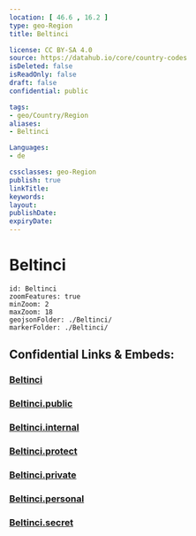 ```yaml
---
location: [ 46.6 , 16.2 ] 
type: geo-Region
title: Beltinci

license: CC BY-SA 4.0
source: https://datahub.io/core/country-codes
isDeleted: false
isReadOnly: false
draft: false
confidential: public

tags:
- geo/Country/Region
aliases:
- Beltinci

Languages:
- de

cssclasses: geo-Region
publish: true
linkTitle: 
keywords: 
layout: 
publishDate: 
expiryDate: 
---
```


# Beltinci

```leaflet
id: Beltinci
zoomFeatures: true 
minZoom: 2 
maxZoom: 18
geojsonFolder: ./Beltinci/
markerFolder: ./Beltinci/
```


## Confidential Links & Embeds: 

### [Beltinci](/_Standards/Earth/Continent/Europe/Europe~Central/Slovenia/Regions~Slovenia/Pomurska/counties~Pomurska/Beltinci.md) 

### [Beltinci.public](/_public/Earth/Continent/Europe/Europe~Central/Slovenia/Regions~Slovenia/Pomurska/counties~Pomurska/Beltinci.public.md) 

### [Beltinci.internal](/_internal/Earth/Continent/Europe/Europe~Central/Slovenia/Regions~Slovenia/Pomurska/counties~Pomurska/Beltinci.internal.md) 

### [Beltinci.protect](/_protect/Earth/Continent/Europe/Europe~Central/Slovenia/Regions~Slovenia/Pomurska/counties~Pomurska/Beltinci.protect.md) 

### [Beltinci.private](/_private/Earth/Continent/Europe/Europe~Central/Slovenia/Regions~Slovenia/Pomurska/counties~Pomurska/Beltinci.private.md) 

### [Beltinci.personal](/_personal/Earth/Continent/Europe/Europe~Central/Slovenia/Regions~Slovenia/Pomurska/counties~Pomurska/Beltinci.personal.md) 

### [Beltinci.secret](/_secret/Earth/Continent/Europe/Europe~Central/Slovenia/Regions~Slovenia/Pomurska/counties~Pomurska/Beltinci.secret.md)

